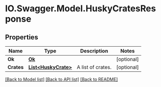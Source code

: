 # IO.Swagger.Model.HuskyCratesResponse
## Properties

Name | Type | Description | Notes
------------ | ------------- | ------------- | -------------
**Ok** | [**Ok**](Ok.md) |  | [optional] 
**Crates** | [**List&lt;HuskyCrate&gt;**](HuskyCrate.md) | A list of crates. | [optional] 

[[Back to Model list]](../README.md#documentation-for-models) [[Back to API list]](../README.md#documentation-for-api-endpoints) [[Back to README]](../README.md)

